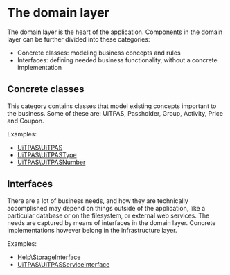 # The domain layer

The domain layer is the heart of the application. Components in the domain layer can be further divided into these categories:

* Concrete classes: modeling business concepts and rules
* Interfaces: defining needed business functionality, without a concrete implementation
 
## Concrete classes

This category contains classes that model existing concepts important to the business. Some of these are: UiTPAS, Passholder, Group, Activity, Price and Coupon.

Examples:

* [UiTPAS\UiTPAS](https://github.com/cultuurnet/uitpas-beheer-silex/blob/master/src/UiTPAS/UiTPAS.php)
* [UiTPAS\UiTPASType](https://github.com/cultuurnet/uitpas-beheer-silex/blob/master/src/UiTPAS/UiTPASType.php)
* [UiTPAS\UiTPASNumber](https://github.com/cultuurnet/uitpas-beheer-silex/blob/master/src/UiTPAS/UiTPASNumber.php)

## Interfaces

There are a lot of business needs, and how they are technically accomplished may depend on things outside of the application, like a particular database or on the filesystem, or external web services. The needs are captured by means of interfaces in the domain layer. Concrete implementations however belong in the infrastructure layer.

Examples:

* [Help\StorageInterface](https://github.com/cultuurnet/uitpas-beheer-silex/blob/master/src/Help/StorageInterface.php)
* [UiTPAS\UiTPASServiceInterface](https://github.com/cultuurnet/uitpas-beheer-silex/blob/master/src/UiTPAS/UiTPASServiceInterface.php)